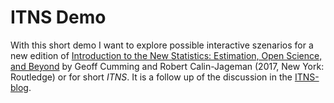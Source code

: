 # ITNS Demo

With this short demo I want to explore possible interactive szenarios for a new edition of [Introduction to the New Statistics: Estimation, Open Science, and Beyond](https://www.routledgetextbooks.com/textbooks/9781138825529/default.php) by Geoff Cumming and Robert Calin-Jageman (2017, New York: Routledge) or for short _ITNS_. It is a follow up of the discussion in the  [ITNS-blog](https://thenewstatistics.com/itns/2018/10/09/itns-the-second-edition/#comment-99).
